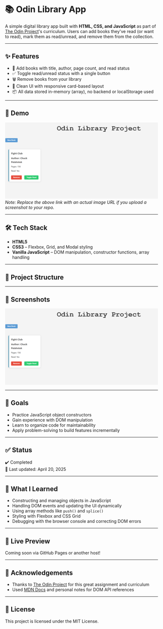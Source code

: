 # 📚 Odin Library App

A simple digital library app built with **HTML, CSS, and JavaScript** as part of [The Odin Project](https://www.theodinproject.com/)'s curriculum. Users can add books they've read (or want to read), mark them as read/unread, and remove them from the collection.

---

## ✨ Features

- 📖 Add books with title, author, page count, and read status
- ✅ Toggle read/unread status with a single button
- 🗑️ Remove books from your library
- 🎨 Clean UI with responsive card-based layout
- 📦 All data stored in-memory (array), no backend or localStorage used

---

## 🚀 Demo

![App Screenshot](https://github.com/cmac41691/odin-library-app/blob/main/screenshot.png)  
*Note: Replace the above link with an actual image URL if you upload a screenshot to your repo.*

---

## 🛠️ Tech Stack

- **HTML5**
- **CSS3** – Flexbox, Grid, and Modal styling
- **Vanilla JavaScript** – DOM manipulation, constructor functions, array handling

---

## 📂 Project Structure


---

## 📸 Screenshots

<img src="./screenshot.png" alt="Library UI Example" width="700"/>

---

## 🎯 Goals

- Practice JavaScript object constructors
- Gain experience with DOM manipulation
- Learn to organize code for maintainability
- Apply problem-solving to build features incrementally

---

## ✅ Status

✔️ Completed  
📅 Last updated: April 20, 2025

---

## 🧠 What I Learned

- Constructing and managing objects in JavaScript
- Handling DOM events and updating the UI dynamically
- Using array methods like `push()` and `splice()`
- Styling with Flexbox and CSS Grid
- Debugging with the browser console and correcting DOM errors

---

## 🔗 Live Preview

Coming soon via GitHub Pages or another host!

---

## 🙌 Acknowledgements

- Thanks to [The Odin Project](https://www.theodinproject.com/) for this great assignment and curriculum
- Used [MDN Docs](https://developer.mozilla.org/) and personal notes for DOM API references

---

## 📘 License

This project is licensed under the MIT License.
